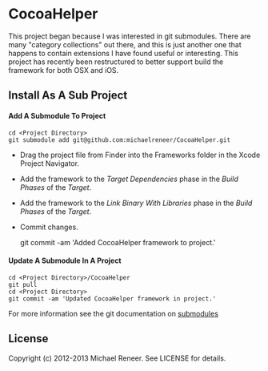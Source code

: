 CocoaHelper
==========

This project began because I was interested in git submodules. There are many "category collections" out there, and this is just another one that happens to contain extensions I have found useful or interesting. This project has recently been restructured to better support build the framework for both OSX and iOS.

Install As A Sub Project
----------

#### Add A Submodule To Project

    cd <Project Directory>
    git submodule add git@github.com:michaelreneer/CocoaHelper.git

- Drag the project file from Finder into the Frameworks folder in the Xcode Project Navigator.
- Add the framework to the *Target Dependencies* phase in the *Build Phases* of the *Target*.
- Add the framework to the *Link Binary With Libraries* phase in the *Build Phases* of the *Target*.
- Commit changes.

    git commit -am 'Added CocoaHelper framework to project.'

#### Update A Submodule In A Project

    cd <Project Directory>/CocoaHelper
    git pull
    cd <Project Directory>
    git commit -am 'Updated CocoaHelper framework in project.'

For more information see the git documentation on [submodules][]

License
----------

Copyright (c) 2012-2013 Michael Reneer. See LICENSE for details.


[submodules]: http://git-scm.com/book/en/Git-Tools-Submodules "Submodules"
